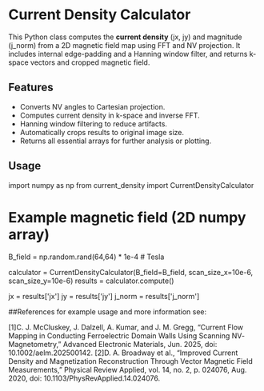 # Current Density Calculator

This Python class computes the **current density** (jx, jy) and magnitude (j_norm) from a 2D magnetic field map using FFT and NV projection. It includes internal edge-padding and a Hanning window filter, and returns k-space vectors and cropped magnetic field. 

## Features
- Converts NV angles to Cartesian projection.
- Computes current density in k-space and inverse FFT.
- Hanning window filtering to reduce artifacts.
- Automatically crops results to original image size.
- Returns all essential arrays for further analysis or plotting.


## Usage 

import numpy as np
from current_density import CurrentDensityCalculator

# Example magnetic field (2D numpy array)
B_field = np.random.rand(64,64) * 1e-4  # Tesla

calculator = CurrentDensityCalculator(B_field=B_field, scan_size_x=10e-6, scan_size_y=10e-6)
results = calculator.compute()

jx = results['jx']
jy = results['jy']
j_norm = results['j_norm']


##References for example usage and more information see:

[1]C. J. McCluskey, J. Dalzell, A. Kumar, and J. M. Gregg, “Current Flow Mapping in Conducting Ferroelectric Domain Walls Using Scanning NV‐Magnetometry,” Advanced Electronic Materials, Jun. 2025, doi: 10.1002/aelm.202500142.
[2]D. A. Broadway et al., “Improved Current Density and Magnetization Reconstruction Through Vector Magnetic Field Measurements,” Physical Review Applied, vol. 14, no. 2, p. 024076, Aug. 2020, doi: 10.1103/PhysRevApplied.14.024076.
    

